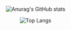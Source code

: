 <!--### Hi there 👋-->

<!--
**seon7129/seon7129** is a ✨ _special_ ✨ repository because its `README.md` (this file) appears on your GitHub profile.

Here are some ideas to get you started:

- 🔭 I’m currently working on ...
- 🌱 I’m currently learning ...
- 👯 I’m looking to collaborate on ...
- 🤔 I’m looking for help with ...
- 💬 Ask me about ...
- 📫 How to reach me: ...
- 😄 Pronouns: ...
- ⚡ Fun fact: ...
-->

<div align="center">
  
  ![Anurag's GitHub stats](https://github-readme-stats.vercel.app/api?username=seon7129&show_icons=true&theme=holi)

  ![Top Langs](https://github-readme-stats.vercel.app/api/top-langs/?username=seon7129&layout=compact&theme=holi)

</div>
